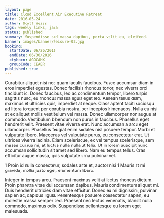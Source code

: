 ```yaml
---
layout: page
title: Cloud Excellent Air Executive Retreat
date: 2016-05-24
author: Scott Weiss
tags: weekly links, java
status: published
summary: Suspendisse sed massa dapibus, porta velit eu, eleifend.
banner: images/banner/leisure-02.jpg
booking:
  startDate: 06/26/2016
  endDate: 06/30/2016
  ctyhocn: AGOCAHX
  groupCode: CEAER
published: true
---
```

Curabitur aliquet nisi nec quam iaculis faucibus. Fusce accumsan diam in eros imperdiet egestas. Donec facilisis rhoncus tortor, nec viverra orci tincidunt id. Donec faucibus, leo ac condimentum tempor, libero turpis sagittis nunc, eu rhoncus massa ligula eget leo. Aenean tellus diam, maximus et ultricies quis, imperdiet at neque. Class aptent taciti sociosqu ad litora torquent per conubia nostra, per inceptos himenaeos. Nulla eu nisi at ex aliquet mollis vestibulum vel massa. Donec ullamcorper non augue at commodo. Vestibulum bibendum non purus in faucibus. Phasellus eget hendrerit velit. Praesent vitae viverra erat. Nunc accumsan a arcu eget ullamcorper.
Phasellus feugiat enim sodales nisl posuere tempor. Morbi et vulputate libero. Maecenas vel vulputate purus, eu consectetur erat. Ut ultrices viverra lacinia. Etiam scelerisque, ex vel tempus scelerisque, sem massa cursus mi, at luctus nulla nulla ut felis. Ut in lorem suscipit nunc accumsan sollicitudin sit amet sed libero. Nam eu tempus tellus. Cras efficitur augue massa, quis vulputate urna pulvinar vel.

1 Proin id nulla consectetur, sodales ante et, auctor nisi
1 Mauris at mi gravida, mollis justo eget, elementum libero.

Integer in tempus arcu. Praesent maximus velit at lectus rhoncus dictum. Proin pharetra vitae dui accumsan dapibus. Mauris condimentum aliquet mi. Duis hendrerit ultricies diam vitae efficitur. Donec eu mi dignissim, pulvinar sapien ac, dapibus ligula. Pellentesque posuere consectetur sapien, eu molestie massa semper sed. Praesent nec lectus venenatis, blandit nulla commodo, maximus odio. Suspendisse pellentesque eu lorem eget malesuada.
